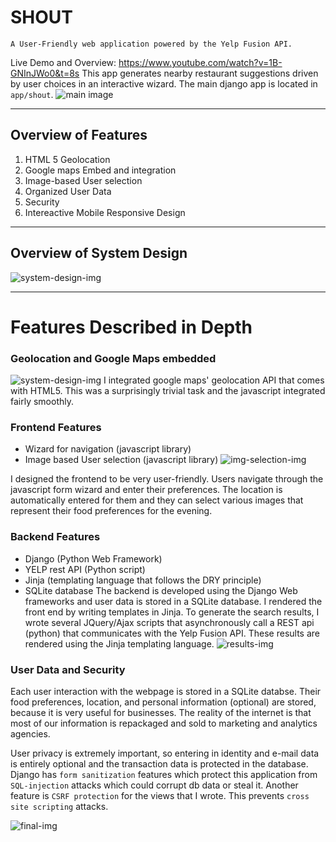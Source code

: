 # SHOUT
`A User-Friendly web application powered by the Yelp Fusion API.`

Live Demo and Overview: https://www.youtube.com/watch?v=1B-GNInJWo0&t=8s
This app generates nearby restaurant suggestions driven by user choices in an interactive wizard. The main django app is located in `app/shout`.
![main image](https://github.com/andrewjton/SHOUT/blob/master/readme_imgs/main.png)



------------------------------------------------------------------------


## Overview of Features
1. HTML 5 Geolocation
2. Google maps Embed and integration
3. Image-based User selection
4. Organized User Data
5. Security 
6. Intereactive Mobile Responsive Design


------------------------------------------------------------------------


## Overview of System Design
![system-design-img](https://github.com/andrewjton/SHOUT/blob/master/readme_imgs/system-design.png)


------------------------------------------------------------------------


# Features Described in Depth

### Geolocation and Google Maps embedded
![system-design-img](https://github.com/andrewjton/SHOUT/blob/master/readme_imgs/maps.png)
I integrated google maps' geolocation API that comes with HTML5. This was a surprisingly trivial task and the javascript integrated fairly smoothly.

### Frontend Features
- Wizard for navigation (javascript library)
- Image based User selection (javascript library)
![img-selection-img](https://github.com/andrewjton/SHOUT/blob/master/readme_imgs/image-based.png)

I designed the frontend to be very user-friendly. Users navigate through the javascript form wizard and enter their preferences. The location is automatically entered for them and they can select various images that represent their food preferences for the evening.


### Backend Features
- Django (Python Web Framework)
- YELP rest API (Python script)
- Jinja (templating language that follows the DRY principle)
- SQLite database
The backend is developed using the Django Web frameworks and user data is stored in a SQLite database. I rendered the front end by writing templates in Jinja. To generate the search results, I wrote several JQuery/Ajax scripts that asynchronously call a REST api (python) that communicates with the Yelp Fusion API. These results are rendered using the Jinja templating language.
![results-img](https://github.com/andrewjton/SHOUT/blob/master/readme_imgs/results.png)

### User Data and Security
Each user interaction with the webpage is stored in a SQLite databse. Their food preferences, location, and personal information (optional) are stored, because it is very useful for businesses. The reality of the internet is that most of our information is repackaged and sold to marketing and analytics agencies. 

User privacy is extremely important, so entering in identity and e-mail data is entirely optional and the transaction data is protected in the database. Django has `form sanitization` features which protect this application from `SQL-injection` attacks which could corrupt db data or steal it. Another feature is `CSRF protection` for the views that I wrote. This prevents `cross site scripting` attacks.

![final-img](https://github.com/andrewjton/SHOUT/blob/master/readme_imgs/final.png)
